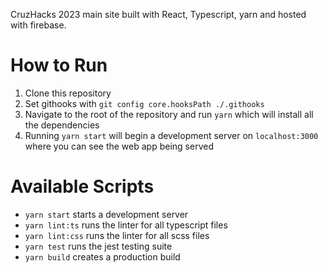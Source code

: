 CruzHacks 2023 main site built with React, Typescript, yarn and hosted with firebase.

How to Run
=======

1. Clone this repository 
2. Set githooks with `git config core.hooksPath ./.githooks`
3. Navigate to the root of the repository and run `yarn` which will install all the dependencies
4. Running `yarn start` will begin a development server on `localhost:3000` where you can see the web app being served


Available Scripts
========

* `yarn start` starts a development server
* `yarn lint:ts` runs the linter for all typescript files
* `yarn lint:css` runs the linter for all scss files
* `yarn test` runs the jest testing suite 
* `yarn build` creates a production build